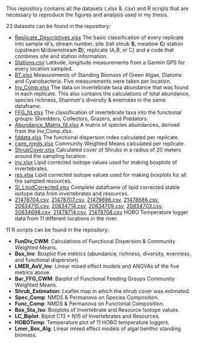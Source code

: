 This repository contains all the datasets (.xlsx & .csv) and R scripts that are necessary to reproduce the figures and analysis used in my thesis. 

23 datasets can be found in the repository:

- [Replicate_Descriptives.xlsx](https://github.com/rsa3007/ArcticShrubExpansion/files/15485227/Replicate_Descriptives.xlsx)
  The basic classification of every replicate into sample id's, stream number, site (tall shrub **S**, meadow **C**) station (upstream **U**/downstream **D**), replicate (A,B, or C) and a code that combines site and station information.
- [Stations.csv](https://github.com/rsa3007/ArcticShrubExpansion/files/15485308/Stations.csv)
  Latitude, longitude measurements from a Garmin GPS for every location sampled.
- [BT.xlsx](https://github.com/rsa3007/ArcticShrubExpansion/files/15485457/BT.xlsx)
  Measurements of Standing Biomass of Green Algae, Diatoms and Cyanobacteria. Five measurements were taken per location.
- [Inv_Comp.xlsx](https://github.com/rsa3007/ArcticShrubExpansion/files/15485280/Inv_Comp.xlsx)
  The data on invertebrate taxa abundance that was found in each replicate. This also contains the calculations of total abundance, species richness, Shannon's diversity & evenness in the same dataframe.
- [FFG_fd.xlsx](https://github.com/rsa3007/ArcticShrubExpansion/files/15485337/FFG_fd.xlsx)
  The classification of invertebrate taxa into the functional groups: Shredders, Collectors, Grazers, and Predators.
- [Abundance_Matrix_fd.xlsx](https://github.com/rsa3007/ArcticShrubExpansion/files/15485346/Abundance_Matrix_fd.xlsx)
  A matrix of species abundances, derived from the Inv_Comp.xlsx.
- [fddata.xlsx](https://github.com/rsa3007/ArcticShrubExpansion/files/15485369/fddata.xlsx)
  The functional dispersion index calculated per replicate.
- [cwm_nmds.xlsx](https://github.com/rsa3007/ArcticShrubExpansion/files/15485395/cwm_nmds.xlsx)
  Community Weighted Means calculated per replicate.
- [ShrubCover.xlsx](https://github.com/rsa3007/ArcticShrubExpansion/files/15485479/ShrubCover.xlsx)
  Calculated cover of Shrubs in a radius of 20 meters around the sampling location.
- [inv.xlsx](https://github.com/rsa3007/ArcticShrubExpansion/files/15485502/inv.xlsx)
  Lipid corrected isotope values used for making boxplots of invertebrates.
- [res.xlsx](https://github.com/rsa3007/ArcticShrubExpansion/files/15485513/res.xlsx)
  Lipid corrected isotope values used for making boxplots for all the sampled resources.
- [SI_LipidCorrected.xlsx](https://github.com/rsa3007/ArcticShrubExpansion/files/15485520/SI_LipidCorrected.xlsx)
  Complete dataframe of lipid corrected stable isotope data from invertebrates and resources.
- [21478704.csv](https://github.com/rsa3007/ArcticShrubExpansion/files/15485537/21478704.csv), [21478707.csv](https://github.com/rsa3007/ArcticShrubExpansion/files/15485538/21478707.csv),
[21478696.csv](https://github.com/rsa3007/ArcticShrubExpansion/files/15485548/21478696.csv), [21478686.csv](https://github.com/rsa3007/ArcticShrubExpansion/files/15485546/21478686.csv), 
[20834715.csv](https://github.com/rsa3007/ArcticShrubExpansion/files/15485545/20834715.csv), 
[20834714.csv](https://github.com/rsa3007/ArcticShrubExpansion/files/15485544/20834714.csv), 
[20834709.csv](https://github.com/rsa3007/ArcticShrubExpansion/files/15485543/20834709.csv), 
[20834703.csv](https://github.com/rsa3007/ArcticShrubExpansion/files/15485542/20834703.csv), 
[20834698.csv](https://github.com/rsa3007/ArcticShrubExpansion/files/15485541/20834698.csv), 
[21478714.csv](https://github.com/rsa3007/ArcticShrubExpansion/files/15485540/21478714.csv), 
[21478708.csv](https://github.com/rsa3007/ArcticShrubExpansion/files/15485539/21478708.csv)
HOBO Temperature logger data from 11 different locations in the river.

11 R scripts can be found in the repository:

- **FunDiv_CWM**: Calculations of Functional Dispersion & Community Weighted Means.
- **Box_Inv**: Boxplot five metrics (abundance, richness, diversity, evenness, and functional dispersion)
- **LMER_AoV_Inv**: Linear mixed effect models and ANOVAs of the five metrics above 
- **Bar_FFG_CWM**: Barplot of Functional Feeding Groups Community Weighted Means.
- **Shrub_Estimation**: Leaflet map in which the shrub cover was estimated.
- **Spec_Comp**: NMDS & Permanova on Species Composition.
- **Func_Comp**: NMDS & Permanova on Functional Composition.
- **Box_Sta_Iso**: Boxplots of Invertebrate and Resource Isotope values.
- **LC_Biplot**: Biplot C13 * N15 of Invertebrates and Resources. 
- **HOBOTemp**: Temperature plot of 11 HOBO temperature loggers.
- **Lmer_Box_Alg**: Linear mixed effect models of algal benthic standing biomass.









  




